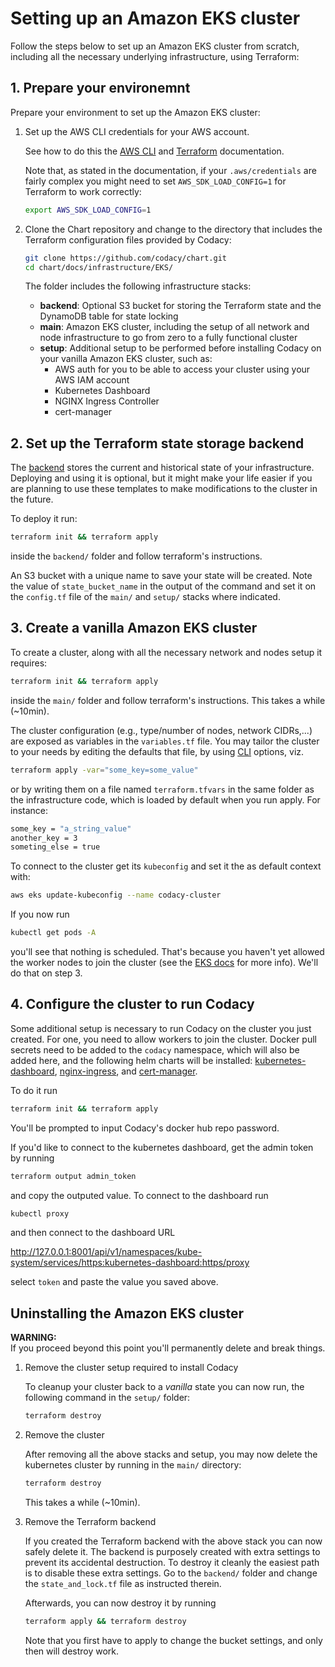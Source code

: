 # Setting up an Amazon EKS cluster

Follow the steps below to set up an Amazon EKS cluster from scratch, including all the necessary underlying infrastructure, using Terraform:

## 1. Prepare your environemnt

Prepare your environment to set up the Amazon EKS cluster:

1. Set up the AWS CLI credentials for your AWS account.

    See how to do this the [AWS CLI](https://docs.aws.amazon.com/polly/latest/dg/setup-aws-cli.html) and [Terraform](https://www.terraform.io/docs/providers/aws/index.html) documentation.

    Note that, as stated in the documentation, if your `.aws/credentials` are fairly complex you might need to set `AWS_SDK_LOAD_CONFIG=1` for Terraform to work correctly:

    ```bash
    export AWS_SDK_LOAD_CONFIG=1
    ```

1. Clone the Chart repository and change to the directory that includes the Terraform configuration files provided by Codacy:

    ```bash
    git clone https://github.com/codacy/chart.git
    cd chart/docs/infrastructure/EKS/
    ```

    The folder includes the following infrastructure stacks:

    * **backend**: Optional S3 bucket for storing the Terraform state and the DynamoDB table for state locking
    * **main**: Amazon EKS cluster, including the setup of all network and node infrastructure to go from zero to a fully functional cluster
    * **setup**: Additional setup to be performed before installing Codacy on your vanilla Amazon EKS cluster, such as:
        * AWS auth for you to be able to access your cluster using your AWS IAM account
        * Kubernetes Dashboard
        * NGINX Ingress Controller
        * cert-manager

## 2. Set up the Terraform state storage backend

The [backend](https://www.terraform.io/docs/backends/index.html) stores
the current and historical state of your infrastructure. Deploying and using
it is optional, but it might make your life easier if you are planning to use
these templates to make modifications to the cluster in the future.

To deploy it run:

```bash
terraform init && terraform apply
```

inside the `backend/` folder and follow terraform's instructions.

An S3 bucket with a unique name to save your state will be created. Note the value of `state_bucket_name` in the output of the command and set it on the `config.tf` file of the `main/` and `setup/` stacks where indicated.

## 3. Create a vanilla Amazon EKS cluster

To create a cluster, along with all the necessary network and nodes setup
it requires:

```bash
terraform init && terraform apply
```

inside the `main/` folder and follow terraform's instructions. This takes a while (~10min).

The cluster configuration (e.g., type/number of nodes, network CIDRs,...)
are exposed as variables in the `variables.tf` file. You may tailor the cluster
to your needs by editing the defaults that file, by using
[CLI](https://www.terraform.io/docs/configuration/variables.html) options, viz.

```bash
terraform apply -var="some_key=some_value"
```

or by writing them on a file named `terraform.tfvars` in the same folder
as the infrastructure code, which is loaded by default when you run apply.
For instance:

```bash
some_key = "a_string_value"
another_key = 3
someting_else = true
```

To connect to the cluster get its `kubeconfig` and set it the as default
context with:

```bash
aws eks update-kubeconfig --name codacy-cluster
```

If you now run

```bash
kubectl get pods -A
```

you'll see that nothing is scheduled. That's because you haven't yet allowed
the worker nodes to join the cluster
(see the [EKS docs](https://docs.aws.amazon.com/eks/latest/userguide/add-user-role.html) for more info). We'll do that on step 3.

## 4. Configure the cluster to run Codacy

Some additional setup  is necessary to run Codacy on the cluster you just created.
For one, you need to allow workers to join the cluster. Docker pull secrets need to be added to the `codacy` namespace, which will also be added here,
and the following helm charts will be installed:
[kubernetes-dashboard](https://kubernetes.io/docs/tasks/access-application-cluster/web-ui-dashboard/),
[nginx-ingress](https://github.com/helm/charts/tree/master/stable/nginx-ingress), and
[cert-manager](https://github.com/jetstack/cert-manager).

To do it run

```bash
terraform init && terraform apply
```

You'll be prompted to input Codacy's docker hub repo password.

If you'd like to connect to the kubernetes dashboard, get the admin token
by running

```bash
terraform output admin_token
```

and copy the outputed value. To connect to the dashboard run

```bash
kubectl proxy
```

and then connect to the dashboard URL

<http://127.0.0.1:8001/api/v1/namespaces/kube-system/services/https:kubernetes-dashboard:https/proxy>

select `token` and paste the value you saved above.

## Uninstalling the Amazon EKS cluster

**WARNING:**  
If you proceed beyond this point you'll permanently delete and break things.

1. Remove the cluster setup required to install Codacy

    To cleanup your cluster back to a _vanilla_ state you can now run,
    the following command in the `setup/` folder:

    ```bash
    terraform destroy
    ```

1. Remove the cluster

    After removing all the above stacks and setup, you may now delete the kubernetes
    cluster by running in the `main/` directory:

    ```bash
    terraform destroy
    ```

    This takes a while (~10min).

1. Remove the Terraform backend

    If you created the Terraform backend with the above stack you can now safely
    delete it. The backend is purposely created with extra settings to prevent
    its accidental destruction. To destroy it cleanly the easiest path is to disable
    these extra settings. Go to the `backend/` folder and change the `state_and_lock.tf`
    file as instructed therein.

    Afterwards, you can now destroy it by running

    ```bash
    terraform apply && terraform destroy
    ```

    Note that you first have to apply to change the bucket settings, and only
    then will destroy work.
